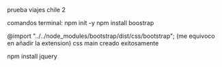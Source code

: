 prueba viajes chile 2

comandos terminal:
npm init -y
npm install boostrap

@import "../../node_modules/bootstrap/dist/css/bootstrap"; (me equivoco en añadir la extension)
css main creado exitosamente

npm install jquery

